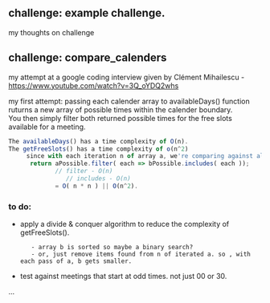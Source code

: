 ## challenge: example challenge. 

my thoughts on challenge

## challenge: compare_calenders
my attempt at a google coding interview given by Clément Mihailescu - https://www.youtube.com/watch?v=3Q_oYDQ2whs

my first attempt:
  passing each calender array to availableDays() function ruturns a new array of possible times within the calender boundary.  
  You then simply filter both returned possible times for the free slots available for a meeting. 
 
 ```javascript
 The availableDays() has a time complexity of O(n). 
 The getFreeSlots() has a time complexity of o(n^2)
      since with each iteration n of array a, we're comparing against all n of array b.
       return aPossible.filter( each => bPossible.includes( each ));
              // filter - O(n)
                 // includes - O(n)
              = O( n * n ) || O(n^2).
```
### to do:
 - apply a divide & conquer algorithm to reduce the complexity of getFreeSlots().
 
          - array b is sorted so maybe a binary search?
          - or, just remove items found from n of iterated a. so , with each pass of a, b gets smaller.
              
 - test against meetings that start at odd times. not just 00 or 30.


...
